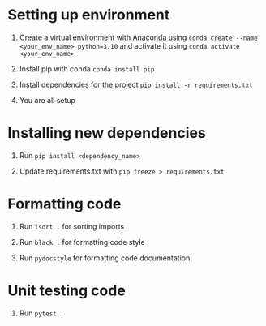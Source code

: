 # Setting up environment

1. Create a virtual environment with Anaconda using
`conda create --name <your_env_name> python=3.10` and activate it using `conda activate <your_env_name>`

2. Install pip with conda
`conda install pip`

3. Install dependencies for the project
`pip install -r requirements.txt`

4. You are all setup

# Installing new dependencies

1. Run
`pip install <dependency_name>`

2. Update requirements.txt with
`pip freeze > requirements.txt`

# Formatting code

1. Run
`isort .` for sorting imports

2. Run
`black .` for formatting code style

3. Run
`pydocstyle` for formatting code documentation

# Unit testing code

1. Run `pytest .`

